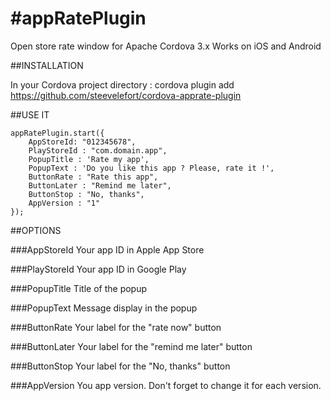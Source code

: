 #appRatePlugin
=======================

Open store rate window for Apache Cordova 3.x
Works on iOS and Android

##INSTALLATION

In your Cordova project directory : 
cordova plugin add https://github.com/steevelefort/cordova-apprate-plugin

##USE IT

	appRatePlugin.start({ 
	    AppStoreId: "012345678",
	    PlayStoreId : "com.domain.app",
	    PopupTitle : 'Rate my app',
	    PopupText : 'Do you like this app ? Please, rate it !',
	    ButtonRate : "Rate this app",
	    ButtonLater : "Remind me later",
	    ButtonStop : "No, thanks",
	    AppVersion : "1"
	});

##OPTIONS

###AppStoreId
Your app ID in Apple App Store

###PlayStoreId
Your app ID in Google Play

###PopupTitle
Title of the popup

###PopupText
Message display in the popup

###ButtonRate
Your label for the "rate now" button

###ButtonLater
Your label for the "remind me later" button

###ButtonStop
Your label for the "No, thanks" button

###AppVersion
You app version. Don't forget to change it for each version.
